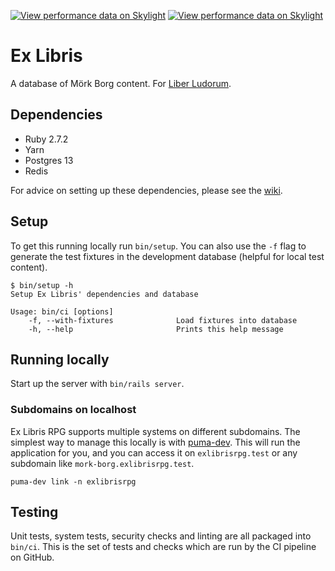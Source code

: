 [![View performance data on
Skylight](https://badges.skylight.io/typical/8iNkI05QE0Bv.svg)](https://oss.skylight.io/app/applications/8iNkI05QE0Bv)
[![View performance data on
Skylight](https://badges.skylight.io/problem/8iNkI05QE0Bv.svg)](https://oss.skylight.io/app/applications/8iNkI05QE0Bv)

# Ex Libris

A database of Mörk Borg content. For [Liber Ludorum].

## Dependencies

- Ruby 2.7.2
- Yarn
- Postgres 13
- Redis

For advice on setting up these dependencies, please see the
[wiki](https://github.com/exlibrisrpg/exlibris/wiki#setting-up-dependencies).

## Setup

To get this running locally run `bin/setup`. You can also use the `-f` flag to
generate the test fixtures in the development database (helpful for local test
content).

```
$ bin/setup -h
Setup Ex Libris' dependencies and database

Usage: bin/ci [options]
    -f, --with-fixtures              Load fixtures into database
    -h, --help                       Prints this help message
```

## Running locally

Start up the server with `bin/rails server`.

### Subdomains on localhost

Ex Libris RPG supports multiple systems on different subdomains. The simplest
way to manage this locally is with [puma-dev](https://github.com/puma/puma-dev).
This will run the application for you, and you can access it on
`exlibrisrpg.test` or any subdomain like `mork-borg.exlibrisrpg.test`.

```
puma-dev link -n exlibrisrpg
```

## Testing

Unit tests, system tests, security checks and linting are all packaged into
`bin/ci`. This is the set of tests and checks which are run by the CI pipeline
on GitHub.

[Liber Ludorum]: https://liberludorum.com/2020/09/28/ex-libris-mork-borg/
